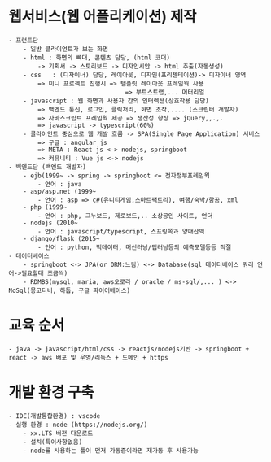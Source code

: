 # 웹서비스(웹 어플리케이션) 제작
    - 프런트단
        - 일반 클라이언트가 보는 화면
        - html : 화면의 뼈대, 콘텐츠 담당, (html 코더)
            -> 기획서 -> 스토리보드 -> 디자인시안 -> html 추출(자동생성)
        - css   : (디자이너) 담당, 레이아웃, 디자인(프리젠테이션)-> 디자이너 영역
            => 미니 프로젝트 진행시 => 템플릿 레이아웃 프레임웍 사용
                                    => 부트스트랩,... 머터리얼
        - javascript : 웹 화면과 사용자 간의 인터렉션(상호작용 담당)
            => 백엔드 통신, 로그인, 클릭처리, 화면 조작,.... (스크립터 개발자)
            => 자바스크립트 프레임웍 제공 => 생산성 향상 => jQuery,,.,.
            => javascript -> typescript(60%)
        - 클라이언트 중심으로 웹 개발 흐름 -> SPA(Single Page Application) 서비스
            => 구글 : angular js
            => META : React js <-> nodejs, springboot 
            => 커뮤니티 : Vue js <-> nodejs
    - 백엔드단 (백엔드 개발자)
        - ejb(1999~ -> spring -> springboot <= 전자정부프레임웍
            - 언어 : java
        - asp/asp.net (1999~
            - 언어 : asp => c#(유니티게임,스마트팩토리), 여행/숙박/항공, xml
        - php (1999~
            - 언어 : php, 그누보드, 제로보드,.. 소상공인 사이트, 언더
        - nodejs (2010~
            - 언어 : javascript/typescript, 스프링쪽과 양대산맥
        - django/flask (2015~
            - 언어 : python, 빅데이터, 머신러닝/딥러닝등의 예측모델등등 적절 
    - 데이터베이스
        - springboot <-> JPA(or ORM:느림) <-> Database(sql 데이터베이스 쿼리 언어->필요할대 조금씩)
        - RDMBS(mysql, maria, aws오로라 / oracle / ms-sql/,... ) <-> NoSql(몽고디비, 하둡, 구글 파이어베이스)

# 교육 순서
    - java -> javascript/html/css -> reactjs/nodejs기반 -> springboot + react -> aws 배포 및 운영/리눅스 + 도메인 + https


# 개발 환경 구축
    - IDE(개발통합환경) : vscode
    - 실행 환경 : node (https://nodejs.org/)
        - xx.LTS 버전 다운로드
        - 설치(특이사항없음)
        - node를 사용하는 툴이 먼저 가동중이라면 재가동 후 사용가능